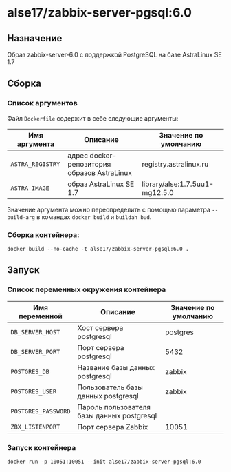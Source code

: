 # alse17/zabbix-server-pgsql:6.0

## Назначение

Образ zabbix-server-6.0 c поддержкой PostgreSQL на базе AstraLinux SE 1.7

## Сборка

### Список аргументов

Файл `Dockerfile` содержит в себе следующие аргументы:

| Имя аргумента    | Описание                                    | Значение по умолчанию          |
|------------------|---------------------------------------------|--------------------------------|
| `ASTRA_REGISTRY` | адрес docker-репозитория образов AstraLinux | registry.astralinux.ru         |
| `ASTRA_IMAGE`    | образ AstraLinux SE 1.7                     | library/alse:1.7.5uu1-mg12.5.0 |

Значение аргумента можно переопределить с помощью параметра `--build-arg` в командах `docker build` и `buildah bud`.

### Сборка контейнера:

```commandline
docker build --no-cache -t alse17/zabbix-server-pgsql:6.0 .
```

## Запуск

### Список переменных окружения контейнера

| Имя переменной      | Описание                                   | Значение по умолчанию |
|---------------------|--------------------------------------------|-----------------------|
| `DB_SERVER_HOST`    | Хост сервера postgresql                    | postgres              |
| `DB_SERVER_PORT`    | Порт сервера postgresql                    | 5432                  |
| `POSTGRES_DB`       | Название базы данных postgresql            | zabbix                |
| `POSTGRES_USER`     | Пользователь базы данных postgresql        | zabbix                |  
| `POSTGRES_PASSWORD` | Пароль пользователя базы данных postgresql |                       |
| `ZBX_LISTENPORT`    | Порт сервера Zabbix                        | 10051                 | 

### Запуск контейнера

```commandline
docker run -p 10051:10051 --init alse17/zabbix-server-pgsql:6.0
```